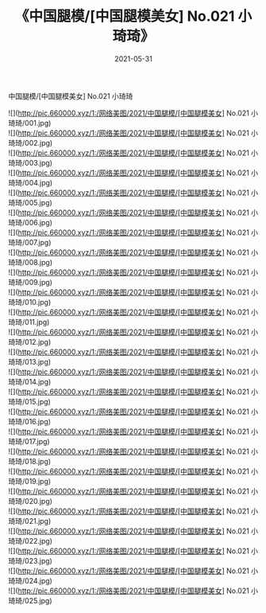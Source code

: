 ﻿---
layout: post
title:  《中国腿模/[中国腿模美女] No.021 小琦琦》
date:   2021-05-31
img: http://pic.660000.xyz/1:/网络美图/2021/中国腿模/[中国腿模美女] No.021 小琦琦/000.jpg
categories: [美女, 清纯, 唯美]
---

中国腿模/[中国腿模美女] No.021 小琦琦

 ![](http://pic.660000.xyz/1:/网络美图/2021/中国腿模/[中国腿模美女] No.021 小琦琦/001.jpg) <br>![](http://pic.660000.xyz/1:/网络美图/2021/中国腿模/[中国腿模美女] No.021 小琦琦/002.jpg) <br>![](http://pic.660000.xyz/1:/网络美图/2021/中国腿模/[中国腿模美女] No.021 小琦琦/003.jpg) <br>![](http://pic.660000.xyz/1:/网络美图/2021/中国腿模/[中国腿模美女] No.021 小琦琦/004.jpg) <br>![](http://pic.660000.xyz/1:/网络美图/2021/中国腿模/[中国腿模美女] No.021 小琦琦/005.jpg) <br>![](http://pic.660000.xyz/1:/网络美图/2021/中国腿模/[中国腿模美女] No.021 小琦琦/006.jpg) <br>![](http://pic.660000.xyz/1:/网络美图/2021/中国腿模/[中国腿模美女] No.021 小琦琦/007.jpg) <br>![](http://pic.660000.xyz/1:/网络美图/2021/中国腿模/[中国腿模美女] No.021 小琦琦/008.jpg) <br>![](http://pic.660000.xyz/1:/网络美图/2021/中国腿模/[中国腿模美女] No.021 小琦琦/009.jpg) <br>![](http://pic.660000.xyz/1:/网络美图/2021/中国腿模/[中国腿模美女] No.021 小琦琦/010.jpg) <br>![](http://pic.660000.xyz/1:/网络美图/2021/中国腿模/[中国腿模美女] No.021 小琦琦/011.jpg) <br>![](http://pic.660000.xyz/1:/网络美图/2021/中国腿模/[中国腿模美女] No.021 小琦琦/012.jpg) <br>![](http://pic.660000.xyz/1:/网络美图/2021/中国腿模/[中国腿模美女] No.021 小琦琦/013.jpg) <br>![](http://pic.660000.xyz/1:/网络美图/2021/中国腿模/[中国腿模美女] No.021 小琦琦/014.jpg) <br>![](http://pic.660000.xyz/1:/网络美图/2021/中国腿模/[中国腿模美女] No.021 小琦琦/015.jpg) <br>![](http://pic.660000.xyz/1:/网络美图/2021/中国腿模/[中国腿模美女] No.021 小琦琦/016.jpg) <br>![](http://pic.660000.xyz/1:/网络美图/2021/中国腿模/[中国腿模美女] No.021 小琦琦/017.jpg) <br>![](http://pic.660000.xyz/1:/网络美图/2021/中国腿模/[中国腿模美女] No.021 小琦琦/018.jpg) <br>![](http://pic.660000.xyz/1:/网络美图/2021/中国腿模/[中国腿模美女] No.021 小琦琦/019.jpg) <br>![](http://pic.660000.xyz/1:/网络美图/2021/中国腿模/[中国腿模美女] No.021 小琦琦/020.jpg) <br>![](http://pic.660000.xyz/1:/网络美图/2021/中国腿模/[中国腿模美女] No.021 小琦琦/021.jpg) <br>![](http://pic.660000.xyz/1:/网络美图/2021/中国腿模/[中国腿模美女] No.021 小琦琦/022.jpg) <br>![](http://pic.660000.xyz/1:/网络美图/2021/中国腿模/[中国腿模美女] No.021 小琦琦/023.jpg) <br>![](http://pic.660000.xyz/1:/网络美图/2021/中国腿模/[中国腿模美女] No.021 小琦琦/024.jpg) <br>![](http://pic.660000.xyz/1:/网络美图/2021/中国腿模/[中国腿模美女] No.021 小琦琦/025.jpg) <br>